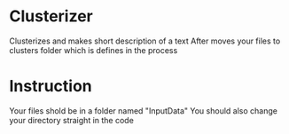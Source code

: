 # Clusterizer
Clusterizes and makes short description of a text
After moves your files to clusters folder which is defines in the process

# Instruction
Your files shold be in a folder named "InputData"
You should also change your directory straight in the code
